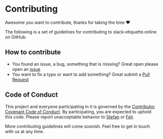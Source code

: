 # Contributing
Awesome you want to contribute, thanks for taking the time ❤️

The following is a set of guidelines for contributing to slack-etiquette.online on GitHub. 

## How to contribute
* You found an issue, a bug, something that is missing? Great open please open an [issue](https://github.com/kotzendekrabbe/slack-etiquette.online/issues/new) 
* You want to fix a typo or want to add something? Great submit a [Pull Request](https://github.com/kotzendekrabbe/slack-etiquette.online/compare)

## Code of Conduct
This project and everyone participating in it is governed by the [Contributor Covenant Code of Conduct](https://github.com/kotzendekrabbe/slack-etiquette.online/blob/master/CODE_OF_CONDUCT.md). By participating, you are expected to uphold this code. Please report unacceptable behavior to [Stefan](stefanjudis@gmail.com) or [Feli](felicitas.kugland@gmail.com).

More contributing guidelines will come soonish. Feel free to get in touch with us at any time.
